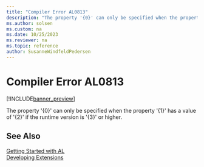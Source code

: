 ```yaml
---
title: "Compiler Error AL0813"
description: "The property '{0}' can only be specified when the property '{1}' has a value of '{2}' if the runtime version is '{3}' or higher."
ms.author: solsen
ms.custom: na
ms.date: 10/25/2023
ms.reviewer: na
ms.topic: reference
author: SusanneWindfeldPedersen
---
```

[//]: # (START>DO_NOT_EDIT)
[//]: # (IMPORTANT:Do not edit any of the content between here and the END>DO_NOT_EDIT.)
[//]: # (Any modifications should be made in the .xml files in the ModernDev repo.)
# Compiler Error AL0813

[!INCLUDE[banner_preview](../includes/banner_preview.md)]

The property '{0}' can only be specified when the property '{1}' has a value of '{2}' if the runtime version is '{3}' or higher.


[//]: # (IMPORTANT: END>DO_NOT_EDIT)
## See Also  
[Getting Started with AL](../devenv-get-started.md)  
[Developing Extensions](../devenv-dev-overview.md)  